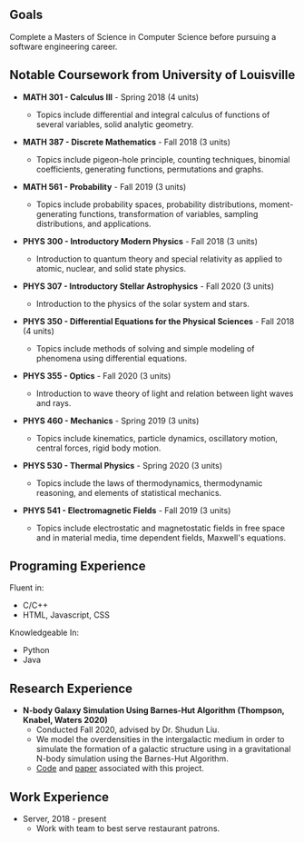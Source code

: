## Goals

Complete a Masters of Science in Computer Science before pursuing a software engineering career.

## Notable Coursework from University of Louisville

* **MATH 301 - Calculus III** - Spring 2018 (4 units)
  * Topics include differential and integral calculus of functions of several variables, solid analytic geometry.
* **MATH 387 - Discrete Mathematics** - Fall 2018 (3 units)
  * Topics include pigeon-hole principle, counting techniques, binomial coefficients, generating functions, permutations and graphs.
* **MATH 561 - Probability** - Fall 2019 (3 units)
  * Topics include probability spaces, probability distributions, moment-generating functions, transformation of variables, sampling distributions, and applications.


* **PHYS 300 - Introductory Modern Physics** - Fall 2018 (3 units)
  * Introduction to quantum theory and special relativity as applied to atomic, nuclear, and solid state physics.
* **PHYS 307 - Introductory Stellar Astrophysics** - Fall 2020  (3 units)
  * Introduction to the physics of the solar system and stars.
* **PHYS 350 - Differential Equations for the Physical Sciences** - Fall 2018 (4 units)
  * Topics include methods of solving and simple modeling of phenomena using differential equations.
* **PHYS 355 - Optics** - Fall 2020 (3 units)
  * Introduction to wave theory of light and relation between light waves and rays.
* **PHYS 460 - Mechanics** - Spring 2019 (3 units)
  * Topics include kinematics, particle dynamics, oscillatory motion, central forces, rigid body motion.
* **PHYS 530 - Thermal Physics** - Spring 2020 (3 units)
  * Topics include the laws of thermodynamics, thermodynamic reasoning, and elements of statistical mechanics.
* **PHYS 541 - Electromagnetic Fields** - Fall 2019 (3 units)
  * Topics include electrostatic and magnetostatic fields in free space and in material media, time dependent fields, Maxwell's equations.

## Programing Experience

Fluent in:
* C/C++
* HTML, Javascript, CSS

Knowledgeable In:
* Python
* Java

## Research Experience

* **N-body Galaxy Simulation Using Barnes-Hut Algorithm (Thompson, Knabel, Waters 2020)**
  * Conducted Fall 2020, advised by Dr. Shudun Liu.
  * We model the overdensities in the intergalactic medium in order to simulate the formation of a galactic structure using in a gravitational N-body simulation using the Barnes-Hut Algorithm.
  * [Code](https://github.com/andjthom/barnes-hut-sim) and [paper](https://github.com/andjthom/resume/raw/main/Thompson__Knabel__Waters_2020___N_Body_Galaxy_Simulation.pdf) associated with this project.
  
## Work Experience

* Server, 2018 - present
  * Work with team to best serve restaurant patrons.
